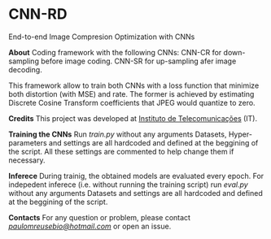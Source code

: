 # CNN-RD
End-to-end Image Compresion Optimization with CNNs

**About**
Coding framework with the following CNNs:
  CNN-CR for down-sampling before image coding.
  CNN-SR for up-sampling afer image decoding.

This framework allow to train both CNNs with a loss function that minimize both distortion (with MSE) and rate. The former is achieved by estimating Discrete Cosine Transform coefficients that JPEG would quantize to zero.

**Credits**
This project was developed at [Instituto de Telecomunicações](https://it.pt) (IT).

**Training the CNNs**
Run *train.py* without any arguments Datasets, Hyper-parameters and settings are all hardcoded and defined at the beggining of the script. All these settings are commented to help change them if necessary.

**Inferece**
During trainig, the obtained models are evaluated every epoch.
For indepedent inferece (i.e. without running the training script) run *eval.py* without any arguments Datasets and settings are all hardcoded and defined at the beggining of the script. 

**Contacts**
For any question or problem, please contact *paulomreusebio@hotmail.com* or open an issue.
